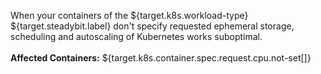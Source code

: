 When your containers of the ${target.k8s.workload-type} ${target.steadybit.label} don't specify requested ephemeral storage, scheduling and autoscaling of Kubernetes works suboptimal.
<br/>
<br/>
**Affected Containers:** ${target.k8s.container.spec.request.cpu.not-set[]}
